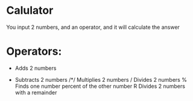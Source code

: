 # Calulator
You input 2 numbers, and an operator, and it will calculate the answer

# Operators:
+ Adds 2 numbers
- Subtracts 2 numbers
/*/ Multiplies 2 numbers
/ Divides 2 numbers
% Finds one number percent of the other number
R Divides 2 numbers with a remainder
